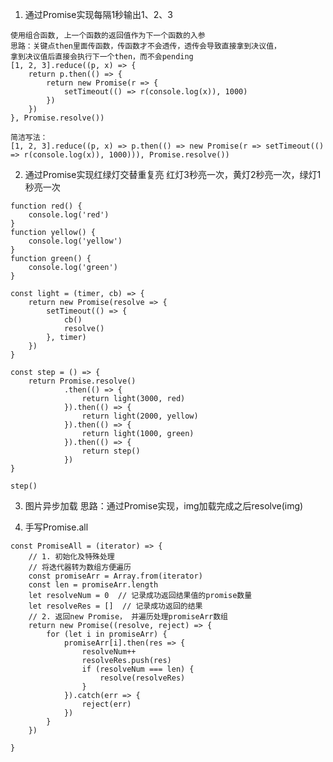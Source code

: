 <!--
 * @Author: your name
 * @Date: 2022-02-28 09:57:12
 * @LastEditTime: 2022-04-20 23:23:33
 * @LastEditors: Please set LastEditors
 * @Description: 打开koroFileHeader查看配置 进行设置: https://github.com/OBKoro1/koro1FileHeader/wiki/%E9%85%8D%E7%BD%AE
 * @FilePath: /fe_interview/js/Promise系列.md
-->
1. 通过Promise实现每隔1秒输出1、2、3
```
使用组合函数, 上一个函数的返回值作为下一个函数的入参
思路：关键点then里面传函数，传函数才不会透传，透传会导致直接拿到决议值，
拿到决议值后直接会执行下一个then，而不会pending
[1, 2, 3].reduce((p, x) => {
    return p.then(() => {  
        return new Promise(r => {
            setTimeout(() => r(console.log(x)), 1000)
        })
    })
}, Promise.resolve())

简洁写法：
[1, 2, 3].reduce((p, x) => p.then(() => new Promise(r => setTimeout(() => r(console.log(x)), 1000))), Promise.resolve())
```

2. 通过Promise实现红绿灯交替重复亮
红灯3秒亮一次，黄灯2秒亮一次，绿灯1秒亮一次
```
function red() {
    console.log('red')
}
function yellow() {
    console.log('yellow')
}
function green() {
    console.log('green')
}

const light = (timer, cb) => {
    return new Promise(resolve => {
        setTimeout(() => {
            cb()
            resolve()
        }, timer)
    })
}

const step = () => {
    return Promise.resolve()
            .then(() => {
                return light(3000, red)
            }).then(() => {
                return light(2000, yellow)
            }).then(() => {
                return light(1000, green)
            }).then(() => {
                return step()
            })    
}

step()

```
3. 图片异步加载
思路：通过Promise实现，img加载完成之后resolve(img)

4. 手写Promise.all
```
const PromiseAll = (iterator) => {
    // 1. 初始化及特殊处理
    // 将迭代器转为数组方便遍历
    const promiseArr = Array.from(iterator)
    const len = promiseArr.length
    let resolveNum = 0  // 记录成功返回结果值的promise数量
    let resolveRes = []  // 记录成功返回的结果
    // 2. 返回new Promise， 并遍历处理promiseArr数组
    return new Promise((resolve, reject) => {
        for (let i in promiseArr) {
            promiseArr[i].then(res => {
                resolveNum++
                resolveRes.push(res)
                if (resolveNum === len) {
                    resolve(resolveRes)
                }
            }).catch(err => {
                reject(err)
            })
        }
    })

}
```